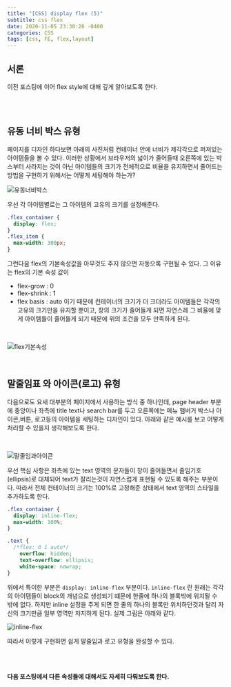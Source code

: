 ```yaml
---
title: "[CSS] display flex (5)"
subtitle: css flex
date: 2020-11-05 23:30:28 -0400
categories: CSS 
tags: [css, FE, flex,layout]
---
```


## 서론

이전 포스팅에 이어 flex style에 대해 깊게 알아보도록 한다.

<br><br>

## 유동 너비 박스 유형 

페이지를 디자인 하다보면 아래의 사진처럼 컨테이너 안에 너비가 제각각으로 퍼져있는 아이템들을 볼 수 있다.
이러한 상황에서 브라우저의 넓이가 줄어들때 오른쪽에 있는 박스부터 사라지는 것이 아닌 아이템들의 크기가 전체적으로 비율을 유지하면서 줄어드는 방법을 구현하기 위해서는 어떻게 세팅해야 하는가?
<br>

![유동너비박스](https://junstar17.github.io/img/유동너비박스.png)

우선 각 아이템별로는 그 아이템의 고유의 크기를 설정해준다. <br>

```css
.flex_container {
  display: flex; 
}
.flex_item {
  max-width: 300px;
}
```

그런다음 flex의 기본속성값을 아무것도 주지 않으면 자동으록 구현될 수 있다. 그 이유는 flex의 기본 속성 값이
- flex-grow : 0
- flex-shrink : 1
- flex basis : auto
이기 때문에 컨테이너의 크기가 더 크더라도 아이템들은 각각의 고유의 크기만을 유지할 뿐이고, 창의 크기가 줄어들게 되면 자연스레 그 비율에 맞게 아이템들이 줄어들게 되기 때문에 위의 조건을 모두 만족하게 된다.

<br>

![flex기본속성](https://junstar17.github.io/img/flex기본속성.png)

<br>

## 말줄임표 와 아이콘(로고) 유형

다음으로도 요새 대부분의 페이지에서 사용하는 방식 중 하나인데, page header 부분에 중앙이나 좌측에 title text나 search bar를 두고 오른쪽에는 메뉴 햄버거 박스나 아이콘,버튼, 로고등의 아이템을 세팅하는 디자인이 있다. 아래와 같은 예시를 보고 어떻게 처리할 수 있을지 생각해보도록 한다.

<br>

![말줄임과아이콘](https://junstar17.github.io/img/말줄임과아이콘.png)

우선 핵심 사항은 좌측에 있는 text 영역의 문자들이 창이 줄어들면서 줄임기호 (ellipsis)로 대체되어 text가 잘리는것이 자연스럽게 표현될 수 있도록 해주는 부분이다. 따라서 전체 컨테이너의 크기는 100%로 고정해준 상태에서 text 영역의 스타일을 추가하도록 한다.
<br>

```css
.flex_container {
  display: inline-flex;
  max-width: 100%;
}

.text {
  /*flex: 0 1 auto*/
    overflow: hidden;
    text-overflow: ellipsis;
    white-space: nowrap;
}
```

위에서 특이한 부분은 `display: inline-flex` 부분이다.
`inline-flex` 란 원래는 각각의 아이템들이 block의 개념으로 생성되기 떄문에 한줄에 하나의 블록밖에 위치될 수 밖에 없다. 하지만 inline 설정을 주게 되면 한 줄의 하나의 블록만 위치하던것과 달리 자신의 크기만큼 일부 영역만 차지하게 된다. 실제 그림은 아래와 같다.
<br>

![inline-flex](https://junstar17.github.io/img/inline-flex.png)
<br>

따라서 이렇게 구현하면 쉽게 말줄임과 로고 유형을 완성할 수 있다.

<br><br>

**다음 포스팅에서 다른 속성들에 대해서도 자세히 다뤄보도록 한다.**

